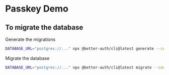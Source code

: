 # Passkey Demo

## To migrate the database

Generate the migrations

```bash
DATABASE_URL="postgres://..." npx @better-auth/cli@latest generate --config './src/lib/auth/index.ts'
```

Migrate the database

```bash
DATABASE_URL="postgres://..." npx @better-auth/cli@latest migrate --config './src/lib/auth/index.ts'
```
